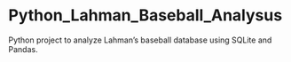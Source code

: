 # Python_Lahman_Baseball_Analysus
Python project to analyze Lahman’s baseball database using SQLite and Pandas.
